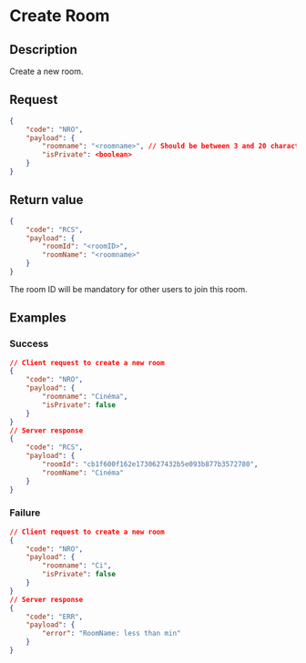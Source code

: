 # Create Room
## Description
Create a new room.

## Request

```json
{
	"code": "NRO",
	"payload": {
		"roomname": "<roomname>", // Should be between 3 and 20 characters long
		"isPrivate": <boolean>
	}
}
```

## Return value

```json
{
	"code": "RCS",
	"payload": {
		"roomId": "<roomID>",
		"roomName": "<roomname>"
	}
}
```

The room ID will be mandatory for other users to join this room.

## Examples
### Success

```json
// Client request to create a new room
{
	"code": "NRO",
	"payload": {
		"roomname": "Cinéma",
		"isPrivate": false
	}
}
// Server response
{
	"code": "RCS",
	"payload": {
		"roomId": "cb1f600f162e1730627432b5e093b877b3572780",
		"roomName": "Cinéma"
	}
}
```
### Failure
```json
// Client request to create a new room
{
	"code": "NRO",
	"payload": {
		"roomname": "Ci",
		"isPrivate": false
	}
}
// Server response
{
	"code": "ERR",
	"payload": {
		"error": "RoomName: less than min"
	}
}
```
